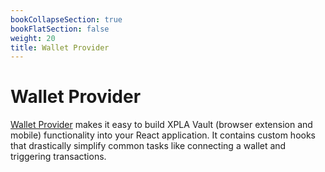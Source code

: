 ```yaml
---
bookCollapseSection: true
bookFlatSection: false
weight: 20
title: Wallet Provider
---
```


# Wallet Provider

[Wallet Provider](https://github.com/xpladev/wallet-provider) makes it easy to build XPLA Vault (browser extension and mobile) functionality into your React application. It contains custom hooks that drastically simplify common tasks like connecting a wallet and triggering transactions.
